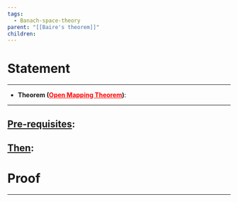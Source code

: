 ```yaml
---
tags:
  - Banach-space-theory
parent: "[[Baire's theorem]]"
children:
---
```



# Statement
---
- **Theorem (<u style='color:red'>Open Mapping Theorem</u>)**:  
---
<u>Pre-requisites</u>:
- 

<u>Then</u>: 
- 

# Proof
---
